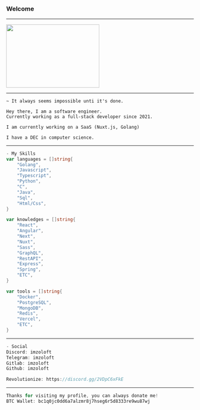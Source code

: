 ## <h3>Welcome</h3>

---

<p>
    <img src="https://i.gifer.com/YQgT.gif" width="250" height="170"</img>
</p>

---

```
~ It always seems impossible unti it's done.

Hey there, I am a software engineer.
Currently working as a full-stack developer since 2021.

I am currently working on a SaaS (Nuxt.js, Golang)

I have a DEC in computer science.
```

---

```go
- My Skills
var languages = []string{
    "Golang",
    "Javascript",
    "Typescript",
    "Python",
    "C",
    "Java",
    "Sql",
    "Html/Css",
}

var knowledges = []string{
    "React",
    "Angular",
    "Next",
    "Nuxt",
    "Sass",
    "GraphQL",
    "RestAPI",
    "Express",
    "Spring",
    "ETC",
}

var tools = []string{
    "Docker",
    "PostgreSQL",
    "MongoDB",
    "Redis",
    "Vercel",
    "ETC",
}
```

---

```go
- Social
Discord: imzoloft
Telegram: imzoloft
Gitlab: imzoloft
Github: imzoloft

Revolutionize: https://discord.gg/2VDpC6xFkE
```

---

```go
Thanks for visiting my profile, you can always donate me!
BTC Wallet: bc1q0jc0dd6a7alzmr8j7hseg6r5d8333re9wu87wj
```
